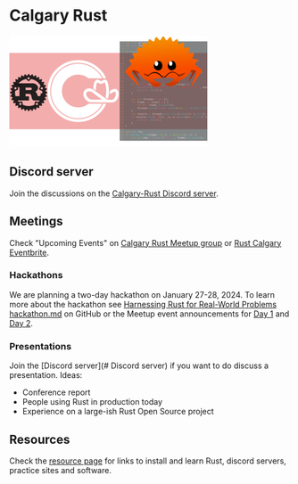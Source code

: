 # Calgary Rust

![Calgary Rust](images/Calgary-Rust-001-355x200.png "Calgary Rust")

## Discord server

Join the discussions on the [Calgary-Rust Discord server](https://discord.gg/N2vzPeADzn).

## Meetings

Check "Upcoming Events" on [Calgary Rust Meetup group](https://www.meetup.com/calgary-rust/) or [Rust Calgary Eventbrite](https://www.eventbrite.ca/o/rust-calgary-63449860593).

### Hackathons

We are planning a two-day hackathon on January 27-28, 2024. To learn more about the hackathon see [Harnessing Rust for Real-World Problems hackathon.md](https://github.com/JohnScience/rust-hackathon-2024-01-27) on GitHub or the Meetup event announcements for [Day 1](https://www.meetup.com/calgary-rust/events/298452155/) and [Day 2](https://www.meetup.com/calgary-rust/events/298452254/).

### Presentations

Join the [Discord server](# Discord server) if you want to do discuss a presentation. Ideas:

* Conference report
* People using Rust in production today
* Experience on a large-ish Rust Open Source project

## Resources

Check the [resource page](resources.md) for links to install and learn Rust, discord servers, practice sites and software.

